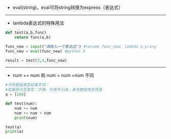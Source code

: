 - eval(string)，eval可将string转换为express（表达式）
---

- lambda表达式的特殊用法
```python
def test(a,b,func)
    return func(a,b)

func_new = input("请输入一个表达式") #resume func_new: lambda x,y:x+y 
func_new = eval(func_new) #python 3

result = test(3,4,func_new)
```
---
- num += num 和 num = num +num 不同

```python
#不的数据类型结果不同：
#如果是可变类型：字典、列表传引用；基本数据类型传值
a = [100]

def test(num):
    num += num
    num += num + num
    print(num)

test(a)
print(a)



```



